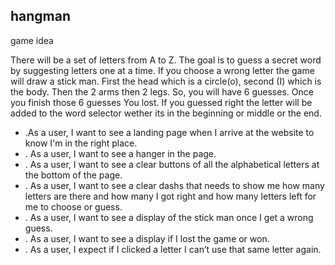 
## hangman
game idea

There will be a set of letters from A to Z. The goal is to guess a secret word by suggesting letters one at a time. If you choose a wrong letter the game will draw a stick man. First the head which is a circle(o), second (I) which is the body. Then the 2 arms then 2 legs. So, you will have 6 guesses. Once you finish those 6 guesses You lost. If you guessed right the letter will be added to the word selector wether its in the beginning or middle or the end.

<ul>
<li>.As a user, I want to see a landing page when I arrive at the website to know I'm in the right place.</li>
<li> . As a user, I want to see a hanger in the page.</li>
<li>. As a user, I want to see a clear buttons of all the  alphabetical letters at the bottom of the page.</li>
<li>. As a user, I want to see a clear dashs that needs to show me how many letters are there and how many I got right and how many letters left for me to choose or guess.</li>
<li>. As a user, I want to see a display of the stick man once I get a wrong guess. </li>
<li>. As a user, I want to see a display if I lost the game or won.</li>
<li>. As a user, I expect if I clicked a letter I can’t use that same letter again.</li>


</ul>
